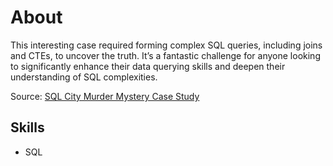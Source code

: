# About
This interesting case required forming complex SQL queries, including joins and CTEs, to uncover the truth. It’s a fantastic challenge for anyone looking to significantly enhance their data querying skills and deepen their understanding of SQL complexities.

Source: [SQL City Murder Mystery Case Study](https://mystery.knightlab.com/)

## Skills
- SQL
